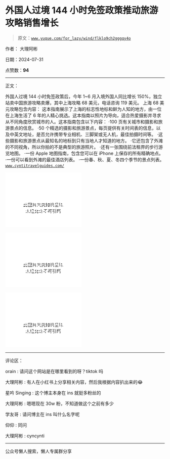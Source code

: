 # 外国人过境 144 小时免签政策推动旅游攻略销售增长

> 原文：[`www.yuque.com/for_lazy/wind/flklo9ch2gggqy4o`](https://www.yuque.com/for_lazy/wind/flklo9ch2gggqy4o)

作者： 大理阿彬

日期：2024-07-31

点赞数：**94**

* * *

正文：

外国人过境 144 小时免签政策后，今年 1~6 月入境外国人同比增长 150%，独立站卖中国旅游攻略卖爆，其中上海攻略 68 美元，电话咨询 119 美元。
上海 68 美元攻略包含内容： 这本指南展示了上海的标志性地标和鲜为人知的地方，由一位在上海生活了 6
年的人精心挑选。这本指南以照片为导向，适合热爱摄影并寻求从不同角度欣赏城市的人。这本指南包含以下内容： ·100 页有关城市和摄影和旅游景点的信息。 ·50
个精选的摄影和旅游景点，每页提供有关时间表的信息，以及中英文地址，是否允许携带专业相机、三脚架或无人机，最佳拍摄时间等。
·这些摄影和旅游景点从最知名的地标到只有当地人才知道的地方。 ·它还包含了外滩的不同视角，所以你拍的不是典型的旅游照片。
·还有一张围绕前法租界的步行游览地图。 ·一份 Apple 地图指南，包含您可以在 iPhone 上保存的所有精确地点。 ·一份可以看到外滩的最佳酒店列表。
·一份春、秋、夏、冬四个季节的景点列表。[`www.cyntitravelguides.com/`](https://www.cyntitravelguides.com/) 

![](img/bd822042121c9895e0d90a389f558e98.png "None")

![](img/9a62903719ef5edf0863dac66e6255ba.png "None")

![](img/ee80a6543371fde941c0527834258735.png "None")

* * *

评论区：

orain : 请问这个网站是在哪里看到的呀？tiktok 吗

大理阿彬 : 有人在小红书上分享相关内容，然后我根据内容扒出来的😂

星吟 Singing : 这个博主本身在 ins 就挺多粉丝的

大理阿彬 : 嗯嗯现在 30w 粉，不知道做这个之前有多少

学友哥 : 请问博主在 ins 叫什么名字呢

仰仰 : 同问

大理阿彬 : cyncynti

* * *

公众号懒人搜索，懒人专属群分享